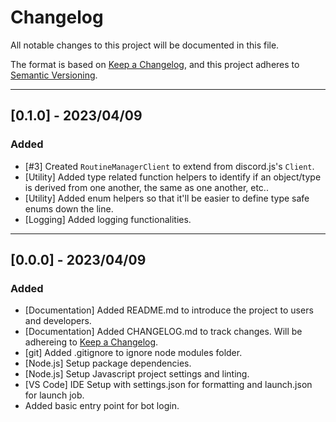 # Changelog

All notable changes to this project will be documented in this file.

The format is based on [Keep a Changelog](https://keepachangelog.com/en/1.0.0/),
and this project adheres to [Semantic Versioning](https://semver.org/spec/v2.0.0.html).

---
## [0.1.0] - 2023/04/09

### Added
* [#3] Created `RoutineManagerClient` to extend from discord.js's `Client`.
* [Utility] Added type related function helpers to identify if an object/type
  is derived from one another, the same as one another, etc..
* [Utility] Added enum helpers so that it'll be easier to define type safe enums
  down the line.
* [Logging] Added logging functionalities.

---
## [0.0.0] - 2023/04/09

### Added
* [Documentation] Added README.md to introduce the project to users and
  developers.
* [Documentation] Added CHANGELOG.md to track changes. Will be adhereing to
  [Keep a Changelog](https://keepachangelog.com/en/1.0.0/).
* [git] Added .gitignore to ignore node modules folder.
* [Node.js] Setup package dependencies.
* [Node.js] Setup Javascript project settings and linting.
* [VS Code] IDE Setup with settings.json for formatting and launch.json for
  launch job.
* Added basic entry point for bot login.
